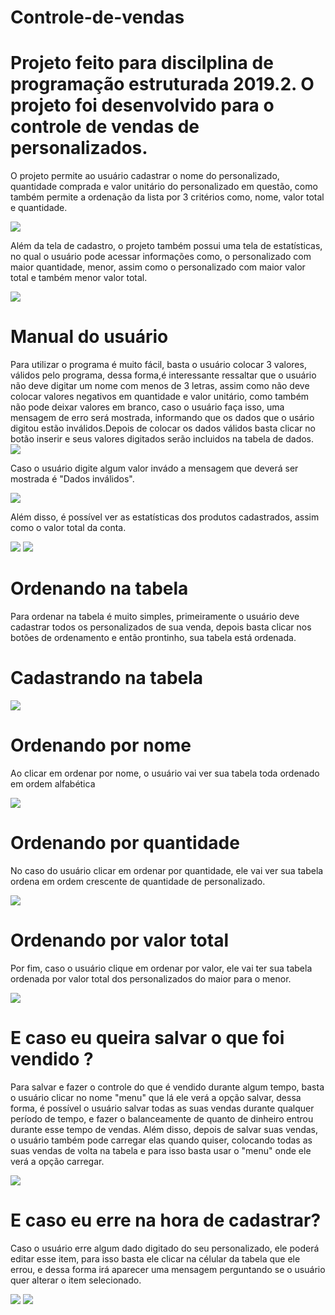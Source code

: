 # Controle-de-vendas
<h1> Projeto feito para discilplina de programação estruturada 2019.2. O projeto foi desenvolvido para o controle de vendas de personalizados.</h1>
<p> O projeto permite ao usuário cadastrar o nome do personalizado, quantidade comprada e valor unitário do personalizado em questão, como também permite a ordenação da lista por 3 critérios como, nome, valor total e quantidade.</p>
<img src="imagem1.png"/>
<p> Além da tela de cadastro, o projeto também possui uma tela de estatísticas, no qual o usuário pode acessar informações como, o personalizado com maior quantidade, menor, assim como o personalizado com maior valor total e também menor valor total.</p> 
<img src="imagem2.png"/>
<h1> Manual do usuário</h1>
<p> Para utilizar o programa é muito fácil, basta o usuário colocar 3 valores, válidos pelo programa, dessa forma,é interessante ressaltar que o usuário não deve digitar um nome com menos de 3 letras, assim como não deve colocar valores negativos em quantidade e valor unitário, como também não pode deixar valores em branco, caso o usuário faça isso, uma mensagem de erro será mostrada, informando que os dados que o usário digitou estão inválidos.Depois de colocar os dados válidos basta clicar no botão inserir e seus valores digitados serão incluidos na tabela de dados.
<img src="imagem0.png"/>
<p> Caso o usuário  digite algum valor invádo a mensagem que deverá ser mostrada é "Dados inválidos". </p>
<img src="imagem.png"/>
<p> Além disso, é possível ver as estatísticas dos produtos cadastrados, assim como o valor total da conta.</p>
<img src="imagem4.png"/>
<img src="imagem9.png"/>
<h1> Ordenando na tabela </h1>
<p> Para ordenar na tabela é muito simples, primeiramente o usuário deve cadastrar todos os personalizados de sua venda, depois basta clicar nos botões de ordenamento e então prontinho, sua tabela está ordenada.</p>
<h1> Cadastrando na tabela</h1>
<img src="ordenar.png"/>
<h1> Ordenando por nome </h1>
<p> Ao clicar em ordenar por nome, o usuário vai ver sua tabela toda ordenado em ordem alfabética</p>
<img src="ordenar1.png"/>
<h1> Ordenando por quantidade</h1>
<p> No caso do usuário clicar em ordenar por quantidade, ele vai ver sua tabela ordena em ordem crescente de quantidade de personalizado.</p>
<img src="ordenar2.png"/>
<h1> Ordenando por valor total</h1>
<p> Por fim, caso o usuário clique em ordenar por valor, ele vai ter sua tabela ordenada por valor total dos personalizados do maior para o menor. </p>
<img src="ordenar3.png"/>
<h1> E caso eu queira salvar o que foi vendido ? </h1>
<p> Para salvar e fazer o controle do que é vendido durante algum tempo, basta o usuário clicar no nome "menu" que lá ele verá a opção salvar, dessa forma, é possível o usuário salvar todas as suas vendas durante qualquer período de tempo, e fazer o balanceamente de quanto de dinheiro entrou durante esse tempo de vendas. Além disso, depois de salvar suas vendas, o usuário também pode carregar elas quando quiser, colocando todas as suas vendas de volta na tabela e para isso basta usar o "menu" onde ele verá a opção carregar. </p>
<img src="imagem6.png"/>
<h1> E caso eu erre na hora de cadastrar? </h1>
<p> Caso o usuário erre algum dado digitado do seu personalizado, ele poderá editar esse item, para isso basta ele clicar na célular da tabela que ele errou, e dessa forma irá aparecer uma mensagem perguntando se o usuário quer alterar o item selecionado.</p>
<img src="editar.png"/>
<img src="imagem5.png"/>





